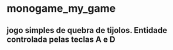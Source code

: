 # monogame_my_game

<h2>jogo simples de quebra de tijolos.
Entidade controlada pelas teclas A e D</h2>
